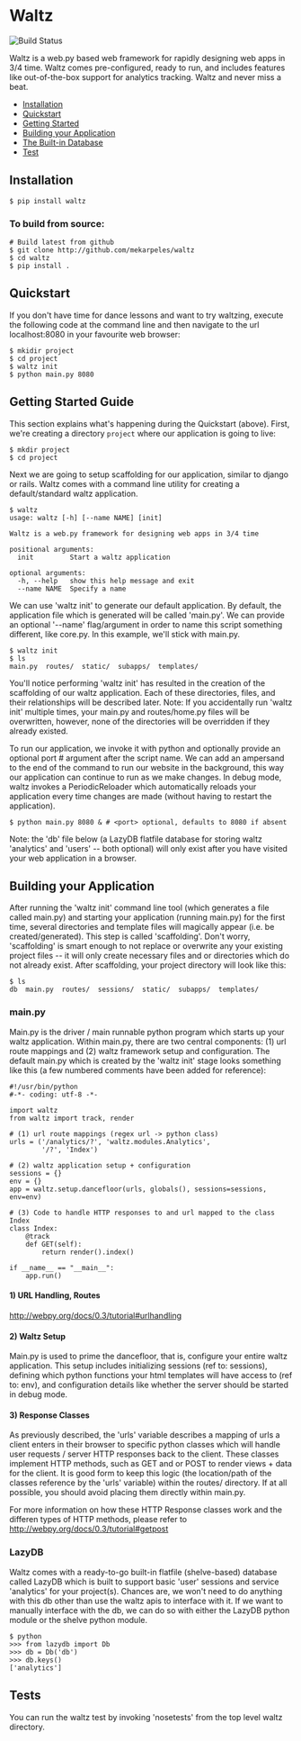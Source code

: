 # Waltz

![Build Status](https://travis-ci.org/mekarpeles/waltz.png)

Waltz is a web.py based web framework for rapidly designing
web apps in 3/4 time. Waltz comes pre-configured, ready to run, and
includes features like out-of-the-box support for analytics
tracking. Waltz and never miss a beat.

- [Installation](#installation)
- [Quickstart](#quickstart)
- [Getting Started](#getting-started)
- [Building your Application](#building-your-application)
- [The Built-in Database](#lazydb)
- [Test](#tests)

## Installation

    $ pip install waltz

### To build from source:

    # Build latest from github
    $ git clone http://github.com/mekarpeles/waltz
    $ cd waltz
    $ pip install .    

## Quickstart

If you don't have time for dance lessons and want to try waltzing, execute the following code at the command line and then navigate to the url localhost:8080 in your favourite web browser:

    $ mkidir project
    $ cd project
    $ waltz init
    $ python main.py 8080

## Getting Started Guide

This section explains what's happening during the Quickstart (above). First, we're creating a directory `project` where our application is going to live:

    $ mkdir project
    $ cd project

Next we are going to setup scaffolding for our application, similar to django or rails. Waltz comes with a command line utility for creating a default/standard waltz application. 

    $ waltz
    usage: waltz [-h] [--name NAME] [init]

    Waltz is a web.py framework for designing web apps in 3/4 time

    positional arguments:
      init         Start a waltz application

    optional arguments:
      -h, --help   show this help message and exit
      --name NAME  Specify a name

We can use 'waltz init' to generate our default application. By default, the application file which is generated will be called 'main.py'. We can provide an optional '--name' flag/argument in order to name this script something different, like core.py. In this example, we'll stick with main.py.

    $ waltz init
    $ ls
    main.py  routes/  static/  subapps/  templates/

You'll notice performing 'waltz init' has resulted in the creation of the scaffolding of our waltz application. Each of these directories, files, and their relationships will be described later. Note: If you accidentally run 'waltz init' multiple times, your main.py and routes/home.py files will be overwritten, however, none of the directories will be overridden if they already existed.

To run our application, we invoke it with python and optionally provide an optional port # argument after the script name. We can add an ampersand to the end of the command to run our website in the background, this way our application can continue to run as we make changes. In debug mode, waltz invokes a PeriodicReloader which automatically reloads your application every time changes are made (without having to restart the application).

    $ python main.py 8080 & # <port> optional, defaults to 8080 if absent

Note: the 'db' file below (a LazyDB flatfile database for storing waltz 'analytics' and 'users' -- both optional) will only exist after you have visited your web application in a browser.

## Building your Application

After running the 'waltz init' command line tool (which generates a file called main.py) and starting your application (running main.py) for the first time, several directories and template files will magically appear (i.e. be created/generated). This step is called 'scaffolding'. Don't worry, 'scaffolding' is smart enough to not replace or overwrite any your existing project files -- it will only create necessary files and or directories which do not already exist. After scaffolding, your project directory will look like this: 

    $ ls
    db  main.py  routes/  sessions/  static/  subapps/  templates/

### main.py

Main.py is the driver / main runnable python program which starts up your waltz application. Within main.py, there are two central components: (1) url route mappings and (2) waltz framework setup and configuration. The default main.py which is created by the 'waltz init' stage looks something like this (a few numbered comments have been added for reference):

    #!/usr/bin/python
    #-*- coding: utf-8 -*-

    import waltz
    from waltz import track, render

    # (1) url route mappings (regex url -> python class)
    urls = ('/analytics/?', 'waltz.modules.Analytics',
            '/?', 'Index')

    # (2) waltz application setup + configuration
    sessions = {}
    env = {}
    app = waltz.setup.dancefloor(urls, globals(), sessions=sessions, env=env)

    # (3) Code to handle HTTP responses to and url mapped to the class Index 
    class Index:
        @track
        def GET(self):
            return render().index()

    if __name__ == "__main__":
        app.run()

#### 1) URL Handling, Routes

http://webpy.org/docs/0.3/tutorial#urlhandling

#### 2) Waltz Setup 

Main.py is used to prime the dancefloor, that is, configure your entire waltz application. This setup includes initializing sessions (ref to: sessions), defining which python functions your html templates will have access to (ref to: env), and configuration details like whether the server should be started in debug mode. 

#### 3) Response Classes

As previously described, the 'urls' variable describes a mapping of urls a client enters in their browser to specific python classes which will handle user requests / server HTTP responses back to the client. These classes implement HTTP methods, such as GET and or POST to render views + data for the client. It is good form to keep this logic (the location/path of the classes reference by the 'urls' variable) within the routes/ directory. If at all possible, you should avoid placing them directly within main.py.

For more information on how these HTTP Response classes work and the differen types of HTTP methods, please refer to http://webpy.org/docs/0.3/tutorial#getpost

### LazyDB

Waltz comes with a ready-to-go built-in flatfile (shelve-based) database called LazyDB which is built to support basic 'user' sessions and service 'analytics' for your project(s). Chances are, we won't need to do anything with this db other than use the waltz apis to interface with it. If we want to manually interface with the db, we can do so with either the LazyDB python module or the shelve python module. 

    $ python
    >>> from lazydb import Db
    >>> db = Db('db')
    >>> db.keys()
    ['analytics']

## Tests

You can run the waltz test by invoking 'nosetests' from the top level waltz directory.
